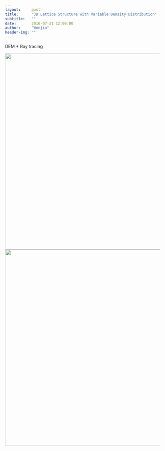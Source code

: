 ```yaml
---
layout:     post
title:      "3D Lattice Structure with Variable Density Distribution"
subtitle:   ""
date:       2016-07-21 12:00:00
author:     "Wenjin"
header-img: ""
---
```


DEM + Ray tracing

<center><img src="{{site.url}}/post_img/3d_variable_density_lattice/lattice_with_uniform_density.PNG" alt="" width="640"></center>



<center><img src="{{site.url}}/post_img/3d_variable_density_lattice/lattice_with_variable_density.PNG" alt="" width="640"></center>

